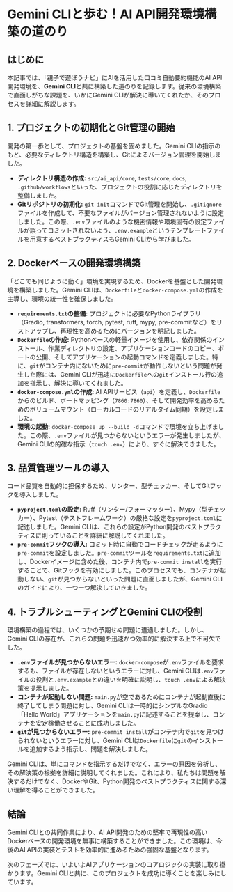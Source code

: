 # Gemini CLIと歩む！AI API開発環境構築の道のり

## はじめに

本記事では、「親子で遊ぼうナビ」にAIを活用した口コミ自動要約機能のAI API開発環境を、**Gemini CLI**と共に構築した道のりを記録します。従来の環境構築で直面しがちな課題を、いかにGemini CLIが解決に導いてくれたか、そのプロセスを詳細に解説します。

## 1. プロジェクトの初期化とGit管理の開始

開発の第一歩として、プロジェクトの基盤を固めました。Gemini CLIの指示のもと、必要なディレクトリ構造を構築し、Gitによるバージョン管理を開始しました。

*   **ディレクトリ構造の作成:** `src/ai_api/core`, `tests/core`, `docs`, `.github/workflows`といった、プロジェクトの役割に応じたディレクトリを整備しました。
*   **Gitリポジトリの初期化:** `git init`コマンドでGit管理を開始し、`.gitignore`ファイルを作成して、不要なファイルがバージョン管理されないように設定しました。この際、`.env`ファイルのような機密情報や環境固有の設定ファイルが誤ってコミットされないよう、`.env.example`というテンプレートファイルを用意するベストプラクティスもGemini CLIから学びました。

## 2. Dockerベースの開発環境構築

「どこでも同じように動く」環境を実現するため、Dockerを基盤とした開発環境を構築しました。Gemini CLIは、`Dockerfile`と`docker-compose.yml`の作成を主導し、環境の統一性を確保しました。

*   **`requirements.txt`の整備:** プロジェクトに必要なPythonライブラリ（Gradio, transformers, torch, pytest, ruff, mypy, pre-commitなど）をリストアップし、再現性を高めるためにバージョンを明記しました。
*   **`Dockerfile`の作成:** Pythonベースの軽量イメージを使用し、依存関係のインストール、作業ディレクトリの設定、アプリケーションコードのコピー、ポートの公開、そしてアプリケーションの起動コマンドを定義しました。特に、`git`がコンテナ内にないために`pre-commit`が動作しないという問題が発生した際には、Gemini CLIが迅速に`Dockerfile`への`git`インストール行の追加を指示し、解決に導いてくれました。
*   **`docker-compose.yml`の作成:** AI APIサービス（`api`）を定義し、`Dockerfile`からのビルド、ポートマッピング（`7860:7860`）、そして開発効率を高めるためのボリュームマウント（ローカルコードのリアルタイム同期）を設定しました。
*   **環境の起動:** `docker-compose up --build -d`コマンドで環境を立ち上げました。この際、`.env`ファイルが見つからないというエラーが発生しましたが、Gemini CLIの的確な指示（`touch .env`）により、すぐに解決できました。

## 3. 品質管理ツールの導入

コード品質を自動的に担保するため、リンター、型チェッカー、そしてGitフックを導入しました。

*   **`pyproject.toml`の設定:** Ruff（リンター/フォーマッター）、Mypy（型チェッカー）、Pytest（テストフレームワーク）の厳格な設定を`pyproject.toml`に記述しました。Gemini CLIは、これらの設定がPython開発のベストプラクティスに則っていることを詳細に解説してくれました。
*   **`pre-commit`フックの導入:** コミット時に自動でコードチェックが走るように`pre-commit`を設定しました。`pre-commit`ツールを`requirements.txt`に追加し、Dockerイメージに含めた後、コンテナ内で`pre-commit install`を実行することで、Gitフックを有効にしました。このプロセスでも、コンテナが起動しない、`git`が見つからないといった問題に直面しましたが、Gemini CLIのガイドにより、一つ一つ解決していきました。

## 4. トラブルシューティングとGemini CLIの役割

環境構築の過程では、いくつかの予期せぬ問題に遭遇しました。しかし、Gemini CLIの存在が、これらの問題を迅速かつ効率的に解決する上で不可欠でした。

*   **`.env`ファイルが見つからないエラー:** `docker-compose`が`.env`ファイルを要求するも、ファイルが存在しないというエラーに対し、Gemini CLIは`.env`ファイルの役割と`.env.example`との違いを明確に説明し、`touch .env`による解決策を提示しました。
*   **コンテナが起動しない問題:** `main.py`が空であるためにコンテナが起動直後に終了してしまう問題に対し、Gemini CLIは一時的にシンプルなGradio「Hello World」アプリケーションを`main.py`に記述することを提案し、コンテナを安定稼働させることに成功しました。
*   **`git`が見つからないエラー:** `pre-commit install`がコンテナ内で`git`を見つけられないというエラーに対し、Gemini CLIは`Dockerfile`に`git`のインストールを追加するよう指示し、問題を解決しました。

Gemini CLIは、単にコマンドを指示するだけでなく、エラーの原因を分析し、その解決策の根拠を詳細に説明してくれました。これにより、私たちは問題を解決するだけでなく、DockerやGit、Python開発のベストプラクティスに関する深い理解を得ることができました。

## 結論

Gemini CLIとの共同作業により、AI API開発のための堅牢で再現性の高いDockerベースの開発環境を無事に構築することができました。この環境は、今後のAI APIの実装とテストを効率的に進めるための強固な基盤となります。

次のフェーズでは、いよいよAIアプリケーションのコアロジックの実装に取り掛かります。Gemini CLIと共に、このプロジェクトを成功に導くことを楽しみにしています。

